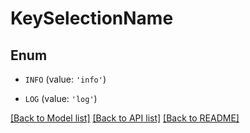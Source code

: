 # KeySelectionName


## Enum

* `INFO` (value: `'info'`)

* `LOG` (value: `'log'`)

[[Back to Model list]](../README.md#documentation-for-models) [[Back to API list]](../README.md#documentation-for-api-endpoints) [[Back to README]](../README.md)


